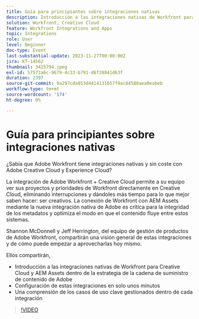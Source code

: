 ```yaml
---
title: Guía para principiantes sobre integraciones nativas
description: Introducción a las integraciones nativas de Workfront para Creative Cloud y AEM Assets dentro de la estrategia de la cadena de suministro de contenido de Adobe
solution: Workfront, Creative Cloud
feature: Workfront Integrations and Apps
topic: Integrations
role: User
level: Beginner
doc-type: Event
last-substantial-update: 2023-11-27T00:00:00Z
jira: KT-14562
thumbnail: 3425794.jpeg
exl-id: 57571a6c-9679-4c33-b791-d6f28841d63f
duration: 2397
source-git-commit: 9a297cda953d4414131657f9ac84580aea0eabeb
workflow-type: tm+mt
source-wordcount: '174'
ht-degree: 0%

---
```


# Guía para principiantes sobre integraciones nativas

¿Sabía que Adobe Workfront tiene integraciones nativas y sin coste con Adobe Creative Cloud y Experience Cloud?

La integración de Adobe Workfront + Creative Cloud permite a su equipo ver sus proyectos y prioridades de Workfront directamente en Creative Cloud, eliminando interrupciones y dándoles más tiempo para lo que mejor saben hacer: ser creativos. La conexión de Workfront con AEM Assets mediante la nueva integración nativa de Adobe es crítica para la integridad de los metadatos y optimiza el modo en que el contenido fluye entre estos sistemas.

Shannon McDonnell y Jeff Herrington, del equipo de gestión de productos de Adobe Workfront, compartirán una visión general de estas integraciones y de cómo puede empezar a aprovecharlas hoy mismo.

Ellos compartirán,

* Introducción a las integraciones nativas de Workfront para Creative Cloud y AEM Assets dentro de la estrategia de la cadena de suministro de contenido de Adobe
* Configuración de estas integraciones en solo unos minutos
* Una comprensión de los casos de uso clave gestionados dentro de cada integración

>[!VIDEO](https://video.tv.adobe.com/v/3425794/?learn=on)
